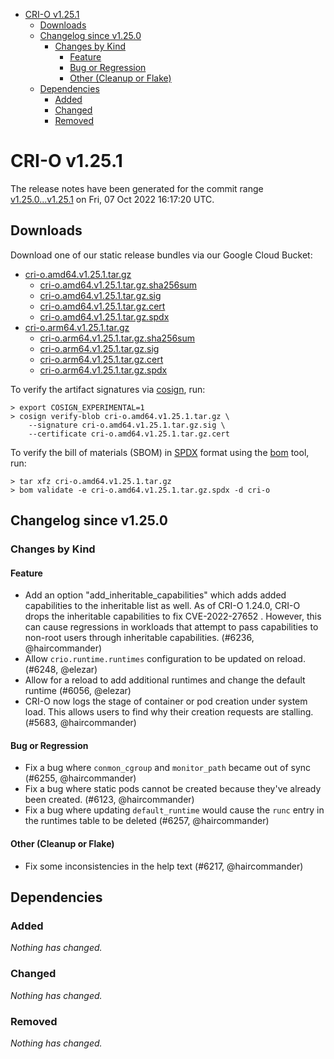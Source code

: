 - [CRI-O v1.25.1](#cri-o-v1251)
  - [Downloads](#downloads)
  - [Changelog since v1.25.0](#changelog-since-v1250)
    - [Changes by Kind](#changes-by-kind)
      - [Feature](#feature)
      - [Bug or Regression](#bug-or-regression)
      - [Other (Cleanup or Flake)](#other-cleanup-or-flake)
  - [Dependencies](#dependencies)
    - [Added](#added)
    - [Changed](#changed)
    - [Removed](#removed)

# CRI-O v1.25.1

The release notes have been generated for the commit range
[v1.25.0...v1.25.1](https://github.com/cri-o/cri-o/compare/v1.25.0...v1.25.1) on Fri, 07 Oct 2022 16:17:20 UTC.

## Downloads

Download one of our static release bundles via our Google Cloud Bucket:

- [cri-o.amd64.v1.25.1.tar.gz](https://storage.googleapis.com/cri-o/artifacts/cri-o.amd64.v1.25.1.tar.gz)
  - [cri-o.amd64.v1.25.1.tar.gz.sha256sum](https://storage.googleapis.com/cri-o/artifacts/cri-o.amd64.v1.25.1.tar.gz.sha256sum)
  - [cri-o.amd64.v1.25.1.tar.gz.sig](https://storage.googleapis.com/cri-o/artifacts/cri-o.amd64.v1.25.1.tar.gz.sig)
  - [cri-o.amd64.v1.25.1.tar.gz.cert](https://storage.googleapis.com/cri-o/artifacts/cri-o.amd64.v1.25.1.tar.gz.cert)
  - [cri-o.amd64.v1.25.1.tar.gz.spdx](https://storage.googleapis.com/cri-o/artifacts/cri-o.amd64.v1.25.1.tar.gz.spdx)
- [cri-o.arm64.v1.25.1.tar.gz](https://storage.googleapis.com/cri-o/artifacts/cri-o.arm64.v1.25.1.tar.gz)
  - [cri-o.arm64.v1.25.1.tar.gz.sha256sum](https://storage.googleapis.com/cri-o/artifacts/cri-o.arm64.v1.25.1.tar.gz.sha256sum)
  - [cri-o.arm64.v1.25.1.tar.gz.sig](https://storage.googleapis.com/cri-o/artifacts/cri-o.arm64.v1.25.1.tar.gz.sig)
  - [cri-o.arm64.v1.25.1.tar.gz.cert](https://storage.googleapis.com/cri-o/artifacts/cri-o.arm64.v1.25.1.tar.gz.cert)
  - [cri-o.arm64.v1.25.1.tar.gz.spdx](https://storage.googleapis.com/cri-o/artifacts/cri-o.arm64.v1.25.1.tar.gz.spdx)

To verify the artifact signatures via [cosign](https://github.com/sigstore/cosign), run:

```console
> export COSIGN_EXPERIMENTAL=1
> cosign verify-blob cri-o.amd64.v1.25.1.tar.gz \
    --signature cri-o.amd64.v1.25.1.tar.gz.sig \
    --certificate cri-o.amd64.v1.25.1.tar.gz.cert
```

To verify the bill of materials (SBOM) in [SPDX](https://spdx.org) format using the [bom](https://sigs.k8s.io/bom) tool, run:

```console
> tar xfz cri-o.amd64.v1.25.1.tar.gz
> bom validate -e cri-o.amd64.v1.25.1.tar.gz.spdx -d cri-o
```

## Changelog since v1.25.0

### Changes by Kind

#### Feature
 - Add an option "add_inheritable_capabilities" which adds added capabilities to the inheritable list as well. As of CRI-O 1.24.0, CRI-O drops the inheritable capabilities to fix CVE-2022-27652 . However, this can cause regressions in workloads that attempt to pass capabilities to non-root users through inheritable capabilities. (#6236, @haircommander)
 - Allow `crio.runtime.runtimes` configuration to be updated on reload. (#6248, @elezar)
 - Allow for a reload to add additional runtimes and change the default runtime (#6056, @elezar)
 - CRI-O now logs the stage of container or pod creation under system load. This allows users to find why their creation requests are stalling. (#5683, @haircommander)

#### Bug or Regression
 - Fix a bug where `conmon_cgroup` and `monitor_path` became out of sync (#6255, @haircommander)
 - Fix a bug where static pods cannot be created because they've already been created. (#6123, @haircommander)
 - Fix a bug where updating `default_runtime` would cause the `runc` entry in the runtimes table to be deleted (#6257, @haircommander)

#### Other (Cleanup or Flake)
 - Fix some inconsistencies in the help text (#6217, @haircommander)

## Dependencies

### Added
_Nothing has changed._

### Changed
_Nothing has changed._

### Removed
_Nothing has changed._
